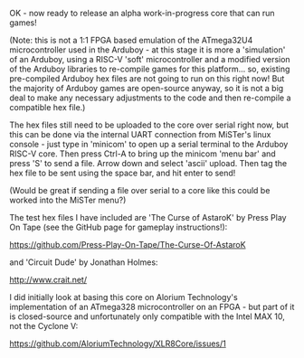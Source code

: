 OK - now ready to release an alpha work-in-progress core that can run games!

(Note: this is not a 1:1 FPGA based emulation of the ATmega32U4 microcontroller used in the Arduboy - at this stage it is more a 'simulation' of an Arduboy, using a RISC-V 'soft' microcontroller and a modified version of the Arduboy libraries to re-compile games for this platform... so, existing pre-compiled Arduboy hex files are not going to run on this right now! But the majority of Arduboy games are open-source anyway, so it is not a big deal to make any necessary adjustments to the code and then re-compile a compatible hex file.)

The hex files still need to be uploaded to the core over serial right now, but this can be done via the internal UART connection from MiSTer's linux console - just type in 'minicom' to open up a serial terminal to the Arduboy RISC-V core. Then press Ctrl-A to bring up the minicom 'menu bar' and press 'S' to send a file. Arrow down and select 'ascii' upload. Then tag the hex file to be sent using the space bar, and hit enter to send!

(Would be great if sending a file over serial to a core like this could be worked into the MiSTer menu?)

The test hex files I have included are 'The Curse of AstaroK' by Press Play On Tape (see the GitHub page for gameplay instructions!):

https://github.com/Press-Play-On-Tape/The-Curse-Of-AstaroK

and 'Circuit Dude' by Jonathan Holmes:

http://www.crait.net/

I did initially look at basing this core on Alorium Technology's implementation of an ATmega328 microcontroller on an FPGA - but part of it is closed-source and unfortunately only compatible with the Intel MAX 10, not the Cyclone V:

https://github.com/AloriumTechnology/XLR8Core/issues/1
